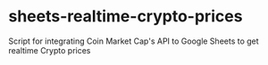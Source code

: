 # sheets-realtime-crypto-prices
Script for integrating Coin Market Cap's API to Google Sheets to get realtime Crypto prices

